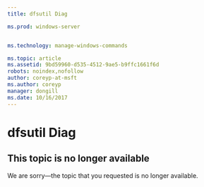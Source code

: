 ```yaml
---
title: dfsutil Diag

ms.prod: windows-server


ms.technology: manage-windows-commands

ms.topic: article
ms.assetid: 9bd59960-d535-4512-9ae5-b9ffc1661f6d
robots: noindex,nofollow
author: coreyp-at-msft
ms.author: coreyp
manager: dongill
ms.date: 10/16/2017
---
```


# dfsutil Diag



## This topic is no longer available

We are sorry—the topic that you requested is no longer available.